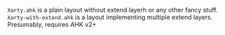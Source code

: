 `Xarty.ahk` is a plain layout without extend layerh or any other fancy stuff.<br>
`Xarty-with-extend.ahk` is a layout implementing multiple extend layers. Presumably, requires AHK v2+
